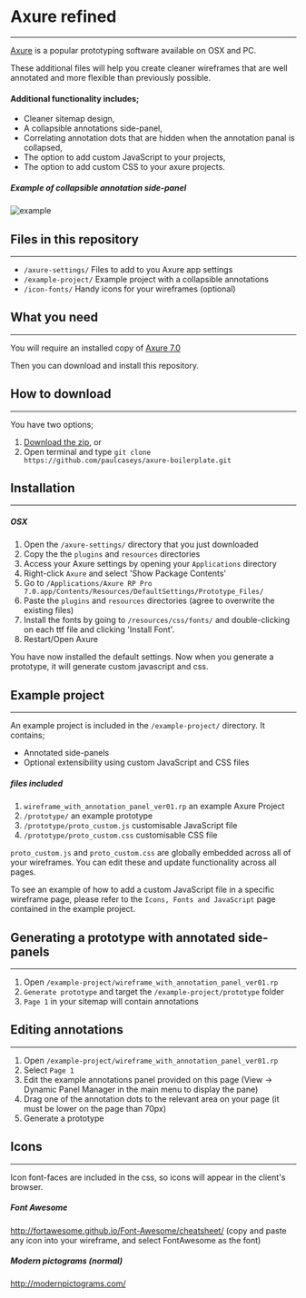# Axure refined
--------------
[Axure](http://www.axure.com/) is a popular prototyping software available on OSX and PC.

These additional files will help you create cleaner wireframes that are well annotated and more flexible than previously possible.

#### Additional functionality includes;
- Cleaner sitemap design,
- A collapsible annotations side-panel,
- Correlating annotation dots that are hidden when the annotation panal is collapsed,
- The option to add custom JavaScript to your projects,
- The option to add custom CSS to your axure projects.

##### Example of collapsible annotation side-panel
![example](http://paulcasey.net/blog/wp-content/uploads/2014/07/axure-wireframe.gif)

## Files in this repository
--------------
- `/axure-settings/` Files to add to you Axure app settings
- `/example-project/` Example project with a collapsible annotations
- `/icon-fonts/` Handy icons for your wireframes (optional)


## What you need
--------------
You will require an installed copy of [Axure 7.0]([http://www.axure.com/download)

Then you can download and install this repository.

## How to download
--------------
You have two options;

1. [Download the zip](https://github.com/paulcaseys/axure-boilerplate/archive/master.zip), or
2. Open terminal and type `git clone https://github.com/paulcaseys/axure-boilerplate.git`


## Installation
-------------

##### OSX
1. Open the `/axure-settings/` directory that you just downloaded
2. Copy the  the `plugins` and `resources` directories
3. Access your Axure settings by opening your `Applications` directory
4. Right-click `Axure` and select 'Show Package Contents'
5. Go to `/Applications/Axure RP Pro 7.0.app/Contents/Resources/DefaultSettings/Prototype_Files/`
6. Paste the `plugins` and `resources` directories (agree to overwrite the existing files)
7. Install the fonts by going to `/resources/css/fonts/` and double-clicking on each ttf file and clicking 'Install Font'.
8. Restart/Open Axure

You have now installed the default settings. Now when you generate a prototype, it will generate custom javascript and css.


## Example project
-------------
An example project is included in the `/example-project/` directory. It contains;
- Annotated side-panels
- Optional extensibility using custom JavaScript and CSS files

##### files included
1. `wireframe_with_annotation_panel_ver01.rp` an example Axure Project
2. `/prototype/` an example prototype
3. `/prototype/proto_custom.js` customisable JavaScript file
4. `/prototype/proto_custom.css` customisable CSS file

`proto_custom.js` and `proto_custom.css` are globally embedded across all of your wireframes. You can edit these and update functionality across all pages.

To see an example of how to add a custom JavaScript file in a specific wireframe page, please refer to the `Icons, Fonts and JavaScript` page contained in the example project.


## Generating a prototype with annotated side-panels
-------------

1. Open `/example-project/wireframe_with_annotation_panel_ver01.rp`
2. `Generate prototype` and target the `/example-project/prototype` folder
3. `Page 1` in your sitemap will contain annotations


## Editing annotations
-------------
1. Open `/example-project/wireframe_with_annotation_panel_ver01.rp`
2. Select `Page 1`
3. Edit the example annotations panel provided on this page (View -> Dynamic Panel Manager in the main menu to display the pane)
4. Drag one of the annotation dots to the relevant area on your page (it must be lower on the page than 70px)
5. Generate a prototype



## Icons
--------------
Icon font-faces are included in the css, so icons will appear in the client's browser.

##### Font Awesome
http://fortawesome.github.io/Font-Awesome/cheatsheet/
(copy and paste any icon into your wireframe, and select FontAwesome as the font)

##### Modern pictograms (normal)
http://modernpictograms.com/

